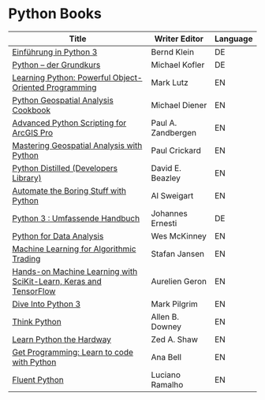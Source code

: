# Python Books

 **Title** | **Writer Editor** | **Language** 
---|---|---
 [Einführung in Python 3][1] | Bernd Klein | DE 
 [Python – der Grundkurs][2] | Michael Kofler | DE 
 [Learning Python: Powerful Object-Oriented Programming][3] | Mark Lutz | EN 
 [Python Geospatial Analysis Cookbook][4] | Michael Diener | EN 
 [Advanced Python Scripting for ArcGIS Pro][5] | Paul A. Zandbergen | EN 
 [Mastering Geospatial Analysis with Python][6] | Paul Crickard | EN 
 [Python Distilled (Developers Library)][7] | David E. Beazley | EN 
 [Automate the Boring Stuff with Python][8] | Al Sweigart | EN 
 [Python 3 : Umfassende Handbuch][9] | Johannes Ernesti | DE 
 [Python for Data Analysis][10] | Wes McKinney | EN 
 [Machine Learning for Algorithmic Trading][11] | Stafan Jansen | EN 
 [Hands-on Machine Learning with SciKit-Learn, Keras and TensorFlow][12] | Aurelien Geron | EN 
 [Dive Into Python 3][13] | Mark Pilgrim | EN 
 [Think Python][14] | Allen B. Downey | EN 
 [Learn Python the Hardway][15] | Zed A. Shaw | EN 
 [Get Programming: Learn to code with Python][16] | Ana Bell | EN 
 [Fluent Python][17] | Luciano Ramalho | EN 

[1]: https://www.hanser-kundencenter.de/en/detail/index/sArticle/10355
[2]: https://www.rheinwerk-verlag.de/python-der-grundkurs/
[3]: https://www.amazon.de/dp/1449355730?linkCode=gs2&tag=oreilly2002-21
[4]: https://www.amazon.de/Python-Geospatial-Analysis-Cookbook-Michael/dp/1783555076
[5]: https://www.amazon.de/Advanced-Python-Scripting-ArcGIS-Pro/dp/1589486188
[6]: https://www.amazon.com/Mastering-Geospatial-Analysis-Python-MapboxGL-Jupyter/dp/1788293339
[7]: https://www.amazon.de/dp/0134173279
[8]: https://www.amazon.com/Automate-Boring-Stuff-Python-Programming/dp/1593275994
[9]: https://www.amazon.de/Python-Sprachgrundlagen-Objektorientierte-Programmierung-Beispielprogramme/dp/3836279266
[10]: https://www.oreilly.com/library/view/python-for-data/9781491957653/
[11]: https://www.packtpub.com/product/machine-learning-for-algorithmic-trading-second-edition/9781839217715
[12]: https://www.amazon.de/dp/1492032646
[13]: https://www.amazon.com/Dive-into-Python-Mark-Pilgrim/dp/1430224150
[14]: https://www.amazon.com/gp/product/1491939362
[15]: https://www.amazon.com/Learn-Python-Hard-Way-Introduction/dp/0321884914
[16]: https://www.amazon.com/Get-Programming-Learn-code-Python/dp/1617293784
[17]: https://www.oreilly.com/library/view/fluent-python/9781491946237/
